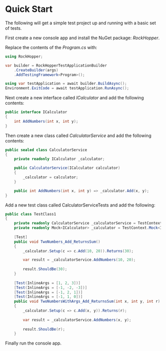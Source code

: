 # Quick Start

The following will get a simple test project up and running with a basic set of tests.

First create a new console app and install the NuGet package: _RockHopper_.

Replace the contents of the _Program.cs_ with:

```c#
using RockHopper;

var builder = RockHopperTestApplicationBuilder
    .CreateBuilder(args)
    .AddTestingFramework<Program>();

using var testApplication = await builder.BuildAsync();
Environment.ExitCode = await testApplication.RunAsync();
```

Next create a new interface called _ICalculator_ and add the following contents:

```c#
public interface ICalculator
{
    int AddNumbers(int x, int y);
}
```

Then create a new class called _CalculatorService_ and add the following contents:

```c#
public sealed class CalculatorService
{
    private readonly ICalculator _calculator;

    public CalculatorService(ICalculator calculator)
    {
        _calculator = calculator;
    }

    public int AddNumbers(int x, int y) => _calculator.Add(x, y);
}
```

Add a new test class called CalculatorServiceTests and add the following:

```c#
public class TestClass1
{
    private readonly CalculatorService _calculatorService = TestContext.Subject<CalculatorService>();
    private readonly Mock<ICalculator> _calculator = TestContext.Mock<ICalculator>();
    
    [Test]
    public void TwoNumbers_Add_ReturnsSum()
    {
        _calculator.Setup(c => c.Add(10, 20)).Returns(30);

        var result = _calculatorService.AddNumbers(10, 20);
        
        result.ShouldBe(30);
    }
    
    [Test(InlineArgs = [1, 2, 3])]
    [Test(InlineArgs = [-1, -2, -3])]
    [Test(InlineArgs = [-1, 2, 1])]
    [Test(InlineArgs = [-1, 1, 0])]
    public void TwoNumbersWithArgs_Add_ReturnsSum(int x, int y, int r)
    {
        _calculator.Setup(c => c.Add(x, y)).Returns(r);
        
        var result = _calculatorService.AddNumbers(x, y);
        
        result.ShouldBe(r);
    }
```

Finally run the console app.
